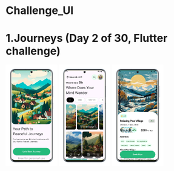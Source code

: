 # Challenge_UI

# 1.Journeys (Day 2 of 30, Flutter challenge)
<img src="journeys/1-portrait.png" width="27%" height="27%"> <img src="journeys/2-portrait.png" width="27%" height="27%"> <img src="journeys/3-portrait.png" width="27%" height="27%">
